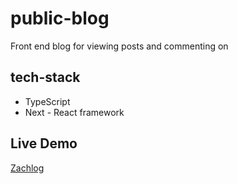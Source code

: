 # public-blog
Front end blog for viewing posts and commenting on

## tech-stack

- TypeScript
- Next - React framework

## Live Demo

[Zachlog](https://zach-log.vercel.app/)
